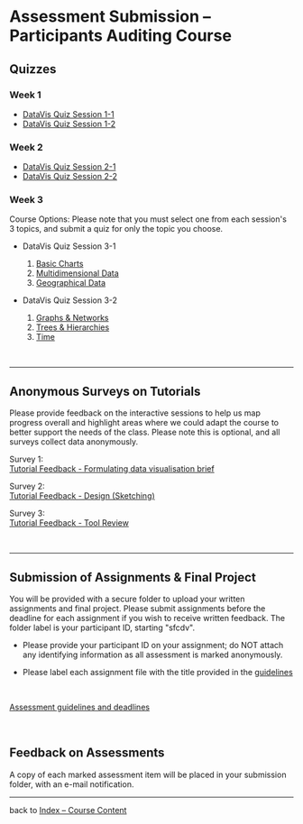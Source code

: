 # Assessment Submission &ndash; Participants Auditing Course

## Quizzes

### Week 1

* [DataVis Quiz Session 1-1](https://bit.ly/sfcdv_quiz1-1_alt_submission)
* [DataVis Quiz Session 1-2](https://bit.ly/sfcdv_quiz1-2_alt_submission)

### Week 2

* [DataVis Quiz Session 2-1](https://bit.ly/sfcdv_quiz2-1_alt_submission)
* [DataVis Quiz Session 2-2](https://bit.ly/sfcdv_quiz2-2_alt_submission)


### Week 3
Course Options: Please note that you must select one from each session's 3 topics, and submit a quiz for only the topic you choose.

* DataVis Quiz Session 3-1
  1. [Basic Charts](https://bit.ly/sfcdv_quiz3-1a_alt_submission)
  1. [Multidimensional Data](https://bit.ly/sfcdv_quiz3-1b_alt_submission)
  1. [Geographical Data](https://bit.ly/sfcdv_quiz3-1c_alt_submission)

* DataVis Quiz Session 3-2
  1. [Graphs &amp; Networks](https://bit.ly/sfcdv_quiz3-2a_alt_submission)
  1. [Trees &amp; Hierarchies](https://bit.ly/sfcdv_quiz3-2b_alt_submission)
  1. [Time](https://bit.ly/sfcdv_quiz3-2c_alt_submission)

<p>&nbsp;</p>

***


## Anonymous Surveys on Tutorials

Please provide feedback on the interactive sessions to help us map progress overall and highlight areas where we could adapt the course to better support the needs of the class. Please note this is optional, and all surveys collect data anonymously.

Survey 1:   
[Tutorial Feedback - Formulating data visualisation brief](https://bit.ly/tutorial_feedback-visualisation_brief)

Survey 2:  
[Tutorial Feedback - Design (Sketching)](https://bit.ly/tutorial_feedback-design_sketching)

Survey 3:  
[Tutorial Feedback - Tool Review](https://bit.ly/tutorial_feedback-tool_review)

<p>&nbsp;</p>


***

## Submission of Assignments &amp; Final Project

You will be provided with a secure folder to upload your written assignments and final project. Please submit assignments before the deadline for each assignment if you wish to receive written feedback. The folder label is your participant ID, starting "sfcdv". 

* Please provide your participant ID on your assignment; do NOT attach any identifying information as all assessment is marked anonymously.

* Please label each assignment file with the title provided in the [guidelines](../assessment.md)
<br />

[Assessment guidelines and deadlines](../assessment.md)
<p>&nbsp;</p>

## Feedback on Assessments

A copy of each marked assessment item will be placed in your submission folder, with an e-mail notification.

***

back to [Index &ndash; Course Content](../)

